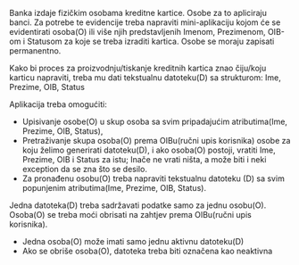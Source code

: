 Banka izdaje fizičkim osobama kreditne kartice. Osobe za to apliciraju banci. Za potrebe te evidencije treba napraviti mini-aplikaciju kojom će se evidentirati osoba(O) ili više njih predstavljenih Imenom, Prezimenom, OIB-om i Statusom za koje se treba izraditi kartica.
Osobe se moraju zapisati permanentno.

Kako bi proces za proizvodnju/tiskanje kreditnih kartica znao čiju/koju karticu napraviti, treba mu dati tekstualnu datoteku(D) sa strukturom:
Ime, Prezime, OIB, Status

Aplikacija treba omogućiti:

- Upisivanje osobe(O) u skup osoba sa svim pripadajućim atributima(Ime, Prezime, OIB, Status),
- Pretraživanje skupa osoba(O) prema OIBu(ručni upis korisnika) osobe za koju želimo generirati datoteku(D), i ako osoba(O) postoji, vratiti Ime, Prezime, OIB i Status za istu; Inače ne vrati ništa, a može biti i neki exception da se zna što se desilo.
- Za pronađenu osobu(O) treba napraviti tekstualnu datoteku (D) sa svim popunjenim atributima(Ime, Prezime, OIB, Status).

Jedna datoteka(D) treba sadržavati podatke samo za jednu osobu(O).
Osoba(O) se treba moći obrisati na zahtjev prema OIBu(ručni upis korisnika).

- Jedna osoba(O) može imati samo jednu aktivnu datoteku(D)
- Ako se obriše osoba(O), datoteka treba biti označena kao neaktivna